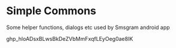 # Simple Commons

Some helper functions, dialogs etc used by Smsgram android app



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